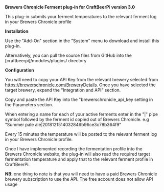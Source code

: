 <strong>Brewers Chronicle Ferment plug-in for CraftBeerPi version 3.0</strong>

This plug-in submits your ferment temperatures to the relevant ferment log in your Brewers Chronicle profile

<strong>Installation</strong>

Use the "Add-On" section in the "System" menu to download and install this plug-in.

Alternatively, you can pull the source files from GitHub into the [craftbeerpi]/modules/plugins/ directory

<strong>Configuration</strong>

You will need to copy your API Key from the relevant brewery selected from https://brewerschronicle.com/BreweryDetails. Once you have selected the target brewery, expand the "Integration and API" section.

Copy and paste the API Key into the "brewerschronicle_api_key setting in the Parameters section.

When entering a name for each of your active ferments enter in the "|" pipe symbol followed by the ferment id copied out of Brewers Chronicle.
e.g "Summer pale ale|2018121514032846b96ce3c78b364f9"

Every 15 minutes the temperature will be posted to the relevant ferment log in your Brewers Chronicle profile.

Once I have implemented recording the fermentation profile into the Brewers Chronicle website, the plug-in will also read the required target fermentation temperature and apply that to the relevant ferment profile in CraftBeerPi.

<strong>NB</strong>: one thing to note is that you will need to have a paid Brewers Chronicle brewery subscription to use the API. The free account does not allow API usage
